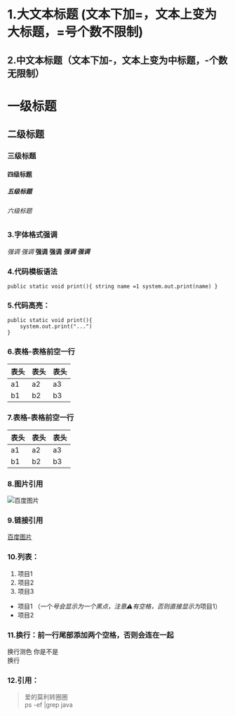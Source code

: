 
1.大文本标题 (文本下加=，文本上变为大标题，=号个数不限制)
= 

2.中文本标题（文本下加-，文本上变为中标题，-个数无限制）
-

# 一级标题
## 二级标题
### 三级标题
#### 四级标题
##### 五级标题
###### 六级标题


### 3.字体格式强调
*强调*
_强调_
**强调**
__强调__
***强调***
___强调___

### 4.代码模板语法
`public static void print(){
    string name =1
    system.out.print(name)
}`

### 5.代码高亮：
```
public static void print(){
    system.out.print("...")
}
``` 

### 6.表格-表格前空一行
 |表头|表头|表头|
 |----|----|----|
 |a1|a2|a3|
 |b1|b2|b3|
 
### 7.表格-表格前空一行
 |表头|表头|表头|
  |----|----|----|
  |a1|a2|a3|
  |b1|b2|b3|
  
### 8.图片引用
![百度图片](https://www.baidu.com/img/bd_logo1.png) 

### 9.链接引用
[百度图片](https://www.baidu.com/img/bd_logo1.png)   

### 10.列表：
 1. 项目1 
 2. 项目2 
 3. 项目3 
   * 项目1 （一个*号会显示为一个黑点，注意⚠️有空格，否则直接显示为*项目1）
   * 项目2 
 
### 11.换行：前一行尾部添加两个空格，否则会连在一起
换行测色  你是不是  
换行

### 12.引用：
> 爱的莫利转圈圈  
> ps -ef |grep java

